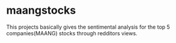 # maangstocks
This projects basically gives the sentimental analysis for the top 5 companies(MAANG) stocks through redditors views.
